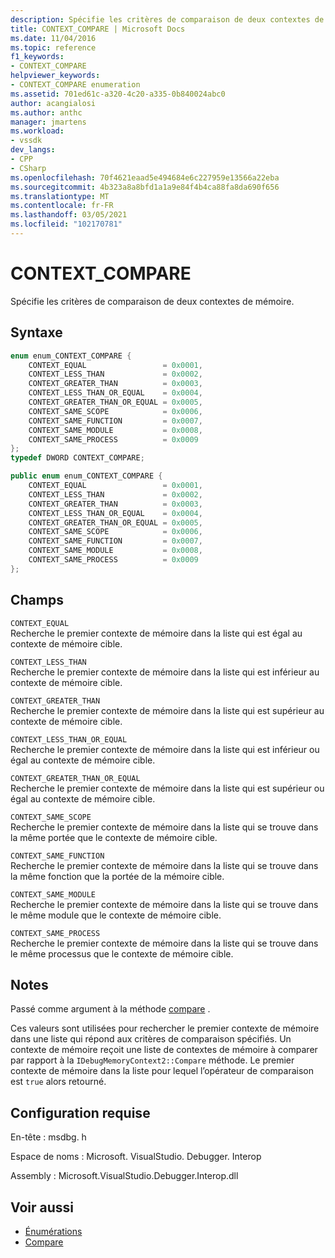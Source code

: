 ```yaml
---
description: Spécifie les critères de comparaison de deux contextes de mémoire.
title: CONTEXT_COMPARE | Microsoft Docs
ms.date: 11/04/2016
ms.topic: reference
f1_keywords:
- CONTEXT_COMPARE
helpviewer_keywords:
- CONTEXT_COMPARE enumeration
ms.assetid: 701ed61c-a320-4c20-a335-0b840024abc0
author: acangialosi
ms.author: anthc
manager: jmartens
ms.workload:
- vssdk
dev_langs:
- CPP
- CSharp
ms.openlocfilehash: 70f4621eaad5e494684e6c227959e13566a22eba
ms.sourcegitcommit: 4b323a8a8bfd1a1a9e84f4b4ca88fa8da690f656
ms.translationtype: MT
ms.contentlocale: fr-FR
ms.lasthandoff: 03/05/2021
ms.locfileid: "102170781"
---
```

# <a name="context_compare"></a>CONTEXT_COMPARE
Spécifie les critères de comparaison de deux contextes de mémoire.

## <a name="syntax"></a>Syntaxe

```cpp
enum enum_CONTEXT_COMPARE {
    CONTEXT_EQUAL                 = 0x0001,
    CONTEXT_LESS_THAN             = 0x0002,
    CONTEXT_GREATER_THAN          = 0x0003,
    CONTEXT_LESS_THAN_OR_EQUAL    = 0x0004,
    CONTEXT_GREATER_THAN_OR_EQUAL = 0x0005,
    CONTEXT_SAME_SCOPE            = 0x0006,
    CONTEXT_SAME_FUNCTION         = 0x0007,
    CONTEXT_SAME_MODULE           = 0x0008,
    CONTEXT_SAME_PROCESS          = 0x0009
};
typedef DWORD CONTEXT_COMPARE;
```

```csharp
public enum enum_CONTEXT_COMPARE {
    CONTEXT_EQUAL                 = 0x0001,
    CONTEXT_LESS_THAN             = 0x0002,
    CONTEXT_GREATER_THAN          = 0x0003,
    CONTEXT_LESS_THAN_OR_EQUAL    = 0x0004,
    CONTEXT_GREATER_THAN_OR_EQUAL = 0x0005,
    CONTEXT_SAME_SCOPE            = 0x0006,
    CONTEXT_SAME_FUNCTION         = 0x0007,
    CONTEXT_SAME_MODULE           = 0x0008,
    CONTEXT_SAME_PROCESS          = 0x0009
};
```

## <a name="fields"></a>Champs
`CONTEXT_EQUAL`\
Recherche le premier contexte de mémoire dans la liste qui est égal au contexte de mémoire cible.

`CONTEXT_LESS_THAN`\
Recherche le premier contexte de mémoire dans la liste qui est inférieur au contexte de mémoire cible.

`CONTEXT_GREATER_THAN`\
Recherche le premier contexte de mémoire dans la liste qui est supérieur au contexte de mémoire cible.

`CONTEXT_LESS_THAN_OR_EQUAL`\
Recherche le premier contexte de mémoire dans la liste qui est inférieur ou égal au contexte de mémoire cible.

`CONTEXT_GREATER_THAN_OR_EQUAL`\
Recherche le premier contexte de mémoire dans la liste qui est supérieur ou égal au contexte de mémoire cible.

`CONTEXT_SAME_SCOPE`\
Recherche le premier contexte de mémoire dans la liste qui se trouve dans la même portée que le contexte de mémoire cible.

`CONTEXT_SAME_FUNCTION`\
Recherche le premier contexte de mémoire dans la liste qui se trouve dans la même fonction que la portée de la mémoire cible.

`CONTEXT_SAME_MODULE`\
Recherche le premier contexte de mémoire dans la liste qui se trouve dans le même module que le contexte de mémoire cible.

`CONTEXT_SAME_PROCESS`\
Recherche le premier contexte de mémoire dans la liste qui se trouve dans le même processus que le contexte de mémoire cible.

## <a name="remarks"></a>Notes
Passé comme argument à la méthode [compare](../../../extensibility/debugger/reference/idebugmemorycontext2-compare.md) .

Ces valeurs sont utilisées pour rechercher le premier contexte de mémoire dans une liste qui répond aux critères de comparaison spécifiés. Un contexte de mémoire reçoit une liste de contextes de mémoire à comparer par rapport à la `IDebugMemoryContext2::Compare` méthode. Le premier contexte de mémoire dans la liste pour lequel l’opérateur de comparaison est `true` alors retourné.

## <a name="requirements"></a>Configuration requise
En-tête : msdbg. h

Espace de noms : Microsoft. VisualStudio. Debugger. Interop

Assembly : Microsoft.VisualStudio.Debugger.Interop.dll

## <a name="see-also"></a>Voir aussi
- [Énumérations](../../../extensibility/debugger/reference/enumerations-visual-studio-debugging.md)
- [Compare](../../../extensibility/debugger/reference/idebugmemorycontext2-compare.md)
